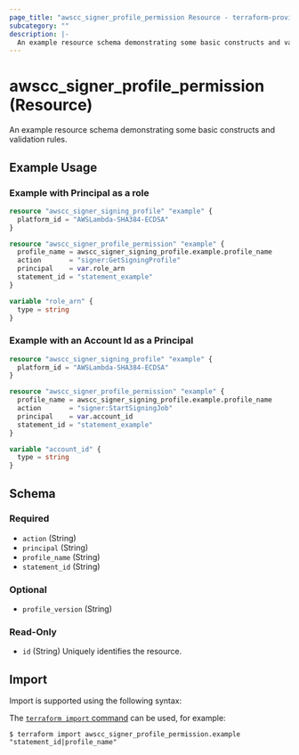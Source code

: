 ```yaml
---
page_title: "awscc_signer_profile_permission Resource - terraform-provider-awscc"
subcategory: ""
description: |-
  An example resource schema demonstrating some basic constructs and validation rules.
---
```


# awscc_signer_profile_permission (Resource)

An example resource schema demonstrating some basic constructs and validation rules.

## Example Usage

### Example with Principal as a role

```terraform
resource "awscc_signer_signing_profile" "example" {
  platform_id = "AWSLambda-SHA384-ECDSA"
}

resource "awscc_signer_profile_permission" "example" {
  profile_name = awscc_signer_signing_profile.example.profile_name
  action       = "signer:GetSigningProfile"
  principal    = var.role_arn
  statement_id = "statement_example"
}

variable "role_arn" {
  type = string
}
```

### Example with an Account Id as a Principal

```terraform
resource "awscc_signer_signing_profile" "example" {
  platform_id = "AWSLambda-SHA384-ECDSA"
}

resource "awscc_signer_profile_permission" "example" {
  profile_name = awscc_signer_signing_profile.example.profile_name
  action       = "signer:StartSigningJob"
  principal    = var.account_id
  statement_id = "statement_example"
}

variable "account_id" {
  type = string
}
```

<!-- schema generated by tfplugindocs -->
## Schema

### Required

- `action` (String)
- `principal` (String)
- `profile_name` (String)
- `statement_id` (String)

### Optional

- `profile_version` (String)

### Read-Only

- `id` (String) Uniquely identifies the resource.

## Import

Import is supported using the following syntax:

The [`terraform import` command](https://developer.hashicorp.com/terraform/cli/commands/import) can be used, for example:

```shell
$ terraform import awscc_signer_profile_permission.example "statement_id|profile_name"
```